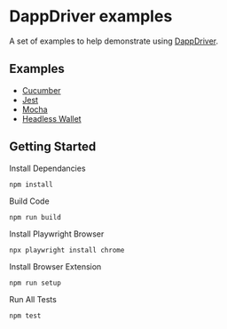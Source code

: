 # DappDriver examples

A set of examples to help demonstrate using [DappDriver](https://github.com/assert-equals/DappDriver).

## Examples

- [Cucumber](./packages/cucumber)
- [Jest](./packages/jest)
- [Mocha](./packages/mocha/)
- [Headless Wallet](./packages/tests/headless.ts)

## Getting Started

Install Dependancies

```
npm install
```

Build Code

```
npm run build
```

Install Playwright Browser

```
npx playwright install chrome
```

Install Browser Extension

```
npm run setup
```

Run All Tests

```
npm test
```
